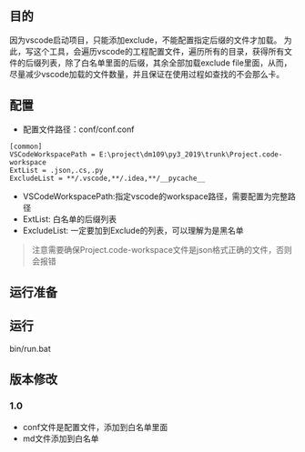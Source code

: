##  目的
因为vscode启动项目，只能添加exclude，不能配置指定后缀的文件才加载。
为此，写这个工具，会遍历vscode的工程配置文件，遍历所有的目录，获得所有文件的后缀列表，除了白名单里面的后缀，其余全部加载exclude file里面，从而，尽量减少vscode加载的文件数量，并且保证在使用过程如查找的不会那么卡。


## 配置

* 配置文件路径：conf/conf.conf
~~~
[common]
VSCodeWorkspacePath = E:\project\dm109\py3_2019\trunk\Project.code-workspace
ExtList = .json,.cs,.py
ExcludeList = **/.vscode,**/.idea,**/__pycache__
~~~
  * VSCodeWorkspacePath:指定vscode的workspace路径，需要配置为完整路径
  * ExtList: 白名单的后缀列表
  * ExcludeList: 一定要加到Exclude的列表，可以理解为是黑名单

> 注意需要确保Project.code-workspace文件是json格式正确的文件，否则会报错

## 运行准备


## 运行
bin/run.bat

## 版本修改
### 1.0
* conf文件是配置文件，添加到白名单里面
* md文件添加到白名单


